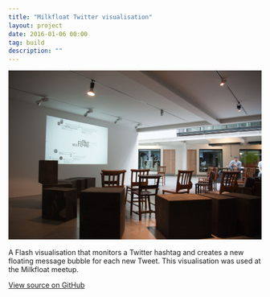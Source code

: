 ```yaml
---
title: "Milkfloat Twitter visualisation"
layout: project
date: 2016-01-06 00:00
tag: build
description: ""
---
```


![Twitter visualisation](/assets/images/project_milkfloat.jpg)

A Flash visualisation that monitors a Twitter hashtag and creates a new floating message bubble for each new Tweet. This visualisation was used at the Milkfloat meetup.

[View source on GitHub](https://github.com/mradbourne/portfolio_milkfloat)
